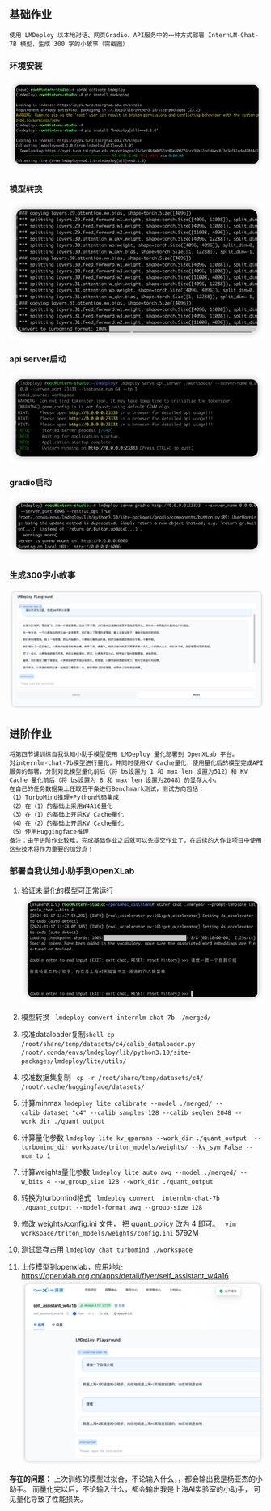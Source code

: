 ## 基础作业

    使用 LMDeploy 以本地对话、网页Gradio、API服务中的一种方式部署 InternLM-Chat-7B 模型，生成 300 字的小故事（需截图）

### 环境安装

![img_3.png](img_3.png)

### 模型转换

![img_4.png](img_4.png)

### api server启动

![img_5.png](img_5.png)

### gradio启动

![img_6.png](img_6.png)

### 生成300字小故事

![img_7.png](img_7.png)

## 进阶作业

    将第四节课训练自我认知小助手模型使用 LMDeploy 量化部署到 OpenXLab 平台。
    对internlm-chat-7b模型进行量化，并同时使用KV Cache量化，使用量化后的模型完成API服务的部署，分别对比模型量化前后（将 bs设置为 1 和 max len 设置为512）和 KV Cache 量化前后（将 bs设置为 8 和 max len 设置为2048）的显存大小。
    在自己的任务数据集上任取若干条进行Benchmark测试，测试方向包括：
    （1）TurboMind推理+Python代码集成
    （2）在（1）的基础上采用W4A16量化
    （3）在（1）的基础上开启KV Cache量化
    （4）在（2）的基础上开启KV Cache量化
    （5）使用Huggingface推理
    备注：由于进阶作业较难，完成基础作业之后就可以先提交作业了，在后续的大作业项目中使用这些技术将作为重要的加分点！

### 部署自我认知小助手到OpenXLab
1. 验证未量化的模型可正常运行
![img_8.png](img_8.png)

2. 模型转换 ``` lmdeploy convert internlm-chat-7b ./merged/```
3. 校准dataloader复制```shell cp /root/share/temp/datasets/c4/calib_dataloader.py  /root/.conda/envs/lmdeploy/lib/python3.10/site-packages/lmdeploy/lite/utils/```
4. 校准数据集复制 ``` cp -r /root/share/temp/datasets/c4/ /root/.cache/huggingface/datasets/```
5. 计算minmax ```lmdeploy lite calibrate --model ./merged/ --calib_dataset "c4" --calib_samples 128 --calib_seqlen 2048 --work_dir ./quant_output ```
6. 计算量化参数 ``` lmdeploy lite kv_qparams --work_dir ./quant_output  --turbomind_dir workspace/triton_models/weights/ --kv_sym False --num_tp 1 ```
7. 计算weights量化参数 ``` lmdeploy lite auto_awq --model ./merged/ --w_bits 4 --w_group_size 128 --work_dir ./quant_output ```
8. 转换为turbomind格式 ``` lmdeploy convert  internlm-chat-7b ./quant_output --model-format awq --group-size 128```
9. 修改 weights/config.ini 文件， 把 quant_policy 改为 4 即可。 ```  vim workspace/triton_models/weights/config.ini ```  5792M
10. 测试显存占用 ```lmdeploy chat turbomind ./workspace```
11. 上传模型到openxlab，应用地址 https://openxlab.org.cn/apps/detail/flyer/self_assistant_w4a16
![img_9.png](img_9.png)

**存在的问题：** 上次训练的模型过拟合，不论输入什么，，都会输出我是杨亚杰的小助手。 而量化完以后，不论输入什么，都会输出我是上海AI实验室的小助手， 可见量化导致了性能损失。
